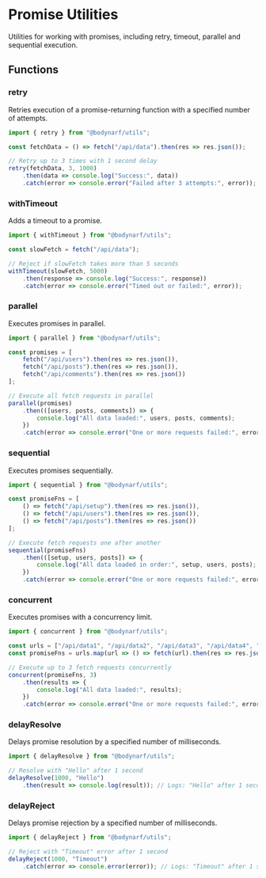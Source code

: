 # Promise Utilities

Utilities for working with promises, including retry, timeout, parallel and sequential execution.

## Functions

### retry

Retries execution of a promise-returning function with a specified number of attempts.

```typescript
import { retry } from "@bodynarf/utils";

const fetchData = () => fetch("/api/data").then(res => res.json());

// Retry up to 3 times with 1 second delay
retry(fetchData, 3, 1000)
    .then(data => console.log("Success:", data))
    .catch(error => console.error("Failed after 3 attempts:", error));
```

### withTimeout

Adds a timeout to a promise.

```typescript
import { withTimeout } from "@bodynarf/utils";

const slowFetch = fetch("/api/data");

// Reject if slowFetch takes more than 5 seconds
withTimeout(slowFetch, 5000)
    .then(response => console.log("Success:", response))
    .catch(error => console.error("Timed out or failed:", error));
```

### parallel

Executes promises in parallel.

```typescript
import { parallel } from "@bodynarf/utils";

const promises = [
    fetch("/api/users").then(res => res.json()),
    fetch("/api/posts").then(res => res.json()),
    fetch("/api/comments").then(res => res.json())
];

// Execute all fetch requests in parallel
parallel(promises)
    .then(([users, posts, comments]) => {
        console.log("All data loaded:", users, posts, comments);
    })
    .catch(error => console.error("One or more requests failed:", error));
```

### sequential

Executes promises sequentially.

```typescript
import { sequential } from "@bodynarf/utils";

const promiseFns = [
    () => fetch("/api/setup").then(res => res.json()),
    () => fetch("/api/users").then(res => res.json()),
    () => fetch("/api/posts").then(res => res.json())
];

// Execute fetch requests one after another
sequential(promiseFns)
    .then(([setup, users, posts]) => {
        console.log("All data loaded in order:", setup, users, posts);
    })
    .catch(error => console.error("One or more requests failed:", error));
```

### concurrent

Executes promises with a concurrency limit.

```typescript
import { concurrent } from "@bodynarf/utils";

const urls = ["/api/data1", "/api/data2", "/api/data3", "/api/data4", "/api/data5"];
const promiseFns = urls.map(url => () => fetch(url).then(res => res.json()));

// Execute up to 3 fetch requests concurrently
concurrent(promiseFns, 3)
    .then(results => {
        console.log("All data loaded:", results);
    })
    .catch(error => console.error("One or more requests failed:", error));
```

### delayResolve

Delays promise resolution by a specified number of milliseconds.

```typescript
import { delayResolve } from "@bodynarf/utils";

// Resolve with "Hello" after 1 second
delayResolve(1000, "Hello")
    .then(result => console.log(result)); // Logs: "Hello" after 1 second
```

### delayReject

Delays promise rejection by a specified number of milliseconds.

```typescript
import { delayReject } from "@bodynarf/utils";

// Reject with "Timeout" error after 1 second
delayReject(1000, "Timeout")
    .catch(error => console.error(error)); // Logs: "Timeout" after 1 second
